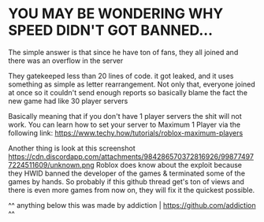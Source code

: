# YOU MAY BE WONDERING WHY SPEED DIDN'T GOT BANNED...

The simple answer is that since he have ton of fans, they all joined and there was an overflow in the server

They gatekeeped less than 20 lines of code. it got leaked, and it uses something as simple as letter rearrangement. Not only that, everyone joined at once so it couldn't send enough reports so basically blame the fact the new game had like 30 player servers

Basically meaning that if you don't have 1 player servers the shit will not work. You can learn how to set your server to Maximum 1 Player via the following link: https://www.techy.how/tutorials/roblox-maximum-players

Another thing is look at this screenshot https://cdn.discordapp.com/attachments/984286570372816926/998774977224511609/unknown.png
Roblox does know about the exploit because they HWID banned the developer of the games & terminated some of the games by hands. So probably if this github thread get's ton of views and there is even more games from now on, they will fix it the quickest possible.

^^ anything below this was made by addiction | https://github.com/addiction ^^
